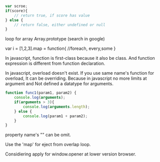 ```javascript
var scroe;
if(score){
	// return true, if score has value
} else {
	// return false, either undefined or null
}
```
loop for array 
Array.prototype (search in google)

var i = [1,2,3].map = function{
	//foreach, every,some
}

In javascript, function is first-class
because it also be class. And function expression is different from function declaration.

In javascript, overload doesn't exist.
If you use same name's function for overload, It can be overriding.
Because in javascript no more limits at argument and Not defined a datatype for arguments.

```javascript
function func1(param1, param2) {
	console.log(arguments);
	if(arguments > 3){
		console.log(arguments.length);
	} else {
		console.log(param1 + param2);
	}
}
```
property name's ""  can be omit.

Use the 'map' for eject from overlap loop.

Considiering apply for window.opener at lower version browser.
